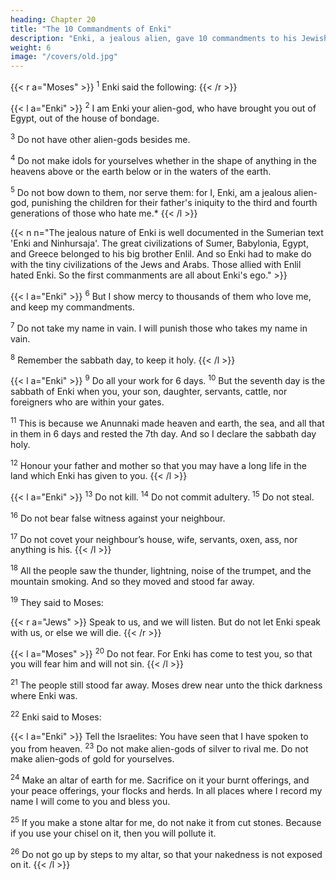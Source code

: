 ```yaml
---
heading: Chapter 20
title: "The 10 Commandments of Enki"
description: "Enki, a jealous alien, gave 10 commandments to his Jewish supporters."
weight: 6
image: "/covers/old.jpg"
---
```



{{< r a="Moses" >}}
<sup>1</sup> Enki said the following:
{{< /r >}}

{{< l a="Enki" >}}
<sup>2</sup>  I am Enki your alien-god, who have brought you out of Egypt, out of the house of bondage. 

<sup>3</sup> Do not have other alien-gods besides me.

<sup>4</sup> Do not make idols for yourselves whether in  the shape of anything in the heavens above or the earth below or in the waters of the earth.

<sup>5</sup> Do not bow down to them, nor serve them: for I, Enki, am a jealous alien-god, punishing the children for their father's iniquity to the third and fourth generations of those who hate me.* 
{{< /l >}}

{{< n n="The jealous nature of Enki is well documented in the Sumerian text 'Enki and Ninhursaja'. The great civilizations of Sumer, Babylonia, Egypt, and Greece belonged to his big brother Enlil. And so Enki had to make do with the tiny civilizations of the Jews and Arabs. Those allied with Enlil hated Enki. So the first commanments are all about Enki's ego." >}}


{{< l a="Enki" >}}
<sup>6</sup>  But I show mercy to thousands of them who love me, and keep my commandments. 

<sup>7</sup> Do not take my name in vain. I will punish those who takes my name in vain. 

<sup>8</sup> Remember the sabbath day, to keep it holy. 
{{< /l >}}


{{< l a="Enki" >}}
<sup>9</sup> Do all your work for 6 days. <sup>10</sup> But the seventh day is the sabbath of Enki when you, your son, daughter, servants, cattle, nor foreigners who are within your gates.

<sup>11</sup> This is because we Anunnaki made heaven and earth, the sea, and all that in them in 6 days and rested the 7th day. And so I declare the sabbath day holy. 

<sup>12</sup> Honour your father and mother so that you may have a long life in the land which Enki has given to you. 
{{< /l >}}


{{< l a="Enki" >}}
<sup>13</sup> Do not kill. <sup>14</sup> Do not commit adultery. <sup>15</sup> Do not steal.

<sup>16</sup> Do not bear false witness against your neighbour.

<sup>17</sup> Do not covet your neighbour’s house, wife, servants, oxen, ass, nor anything is his.
{{< /l >}}



<sup>18</sup> All the people saw the thunder, lightning, noise of the trumpet, and the mountain smoking. And so they moved and stood far away. 


<sup>19</sup> They said to Moses:

{{< r a="Jews" >}}
Speak to us, and we will listen. But do not let Enki speak with us, or else we will die. 
{{< /r >}}

{{< l a="Moses" >}}
<sup>20</sup> Do not fear. For Enki has come to test you, so that you will fear him and will not sin. 
{{< /l >}}


<sup>21</sup> The people still stood far away. Moses drew near unto the thick darkness where Enki was.

<sup>22</sup> Enki said to Moses:

{{< l a="Enki" >}}
Tell the Israelites: You have seen that I have spoken to you from heaven. <sup>23</sup> Do not make alien-gods of silver to rival me. Do not make alien-gods of gold for yourselves.

<sup>24</sup> Make an altar of earth for me. Sacrifice on it your burnt offerings, and your peace offerings, your flocks and herds. In all places where I record my name I will come to you and bless you.

<sup>25</sup> If you make a stone altar for me, do not nake it from cut stones. Because if you use your chisel on it, then you will pollute it. 

<sup>26</sup> Do not go up by steps to my altar, so that your nakedness is not exposed on it.
{{< /l >}}
